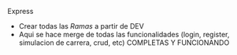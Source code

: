 Express
- Crear todas las *Ramas* a partir de DEV
- Aqui se hace merge de todas las funcionalidades (login, register, simulacion de carrera, crud, etc) COMPLETAS Y FUNCIONANDO